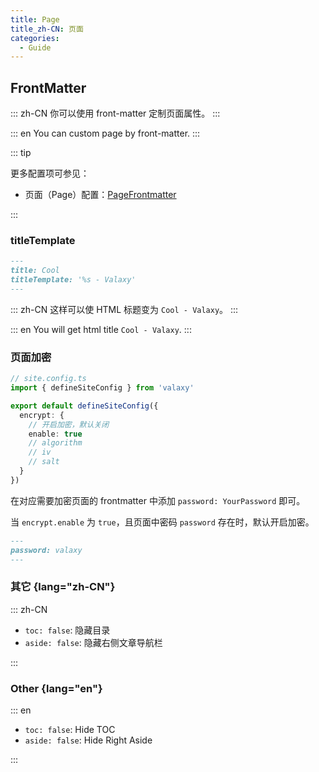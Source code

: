 ```yaml
---
title: Page
title_zh-CN: 页面
categories:
  - Guide
---
```


## FrontMatter

::: zh-CN
你可以使用 front-matter 定制页面属性。
:::

::: en
You can custom page by front-matter.
:::

::: tip

更多配置项可参见：

- 页面（Page）配置：[PageFrontmatter](https://github.com/YunYouJun/valaxy/blob/main/packages/valaxy/types/posts.ts#L27)

:::

### titleTemplate

```md
---
title: Cool
titleTemplate: '%s - Valaxy'
---
```

::: zh-CN
这样可以使 HTML 标题变为 `Cool - Valaxy`。
:::

::: en
You will get html title `Cool - Valaxy`.
:::

### 页面加密

```ts
// site.config.ts
import { defineSiteConfig } from 'valaxy'

export default defineSiteConfig({
  encrypt: {
    // 开启加密，默认关闭
    enable: true
    // algorithm
    // iv
    // salt
  }
})
```

在对应需要加密页面的 frontmatter 中添加 `password: YourPassword` 即可。

当 `encrypt.enable` 为 `true`，且页面中密码 `password` 存在时，默认开启加密。

```md
---
password: valaxy
---
```

### 其它 {lang="zh-CN"}

::: zh-CN

- `toc: false`: 隐藏目录
- `aside: false`: 隐藏右侧文章导航栏

:::

### Other {lang="en"}

::: en

- `toc: false`: Hide TOC
- `aside: false`: Hide Right Aside

:::
